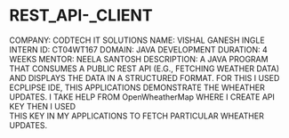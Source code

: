 # REST_API-_CLIENT
COMPANY: CODTECH IT SOLUTIONS
NAME: VISHAL GANESH INGLE
INTERN ID: CT04WT167
DOMAIN: JAVA DEVELOPMENT
DURATION: 4 WEEKS
MENTOR: NEELA SANTOSH
DESCRIPTION: A JAVA PROGRAM THAT CONSUMES A PUBLIC REST API (E.G., FETCHING WEATHER
             DATA) AND DISPLAYS THE DATA IN A STRUCTURED FORMAT.
             FOR THIS I USED ECPLIPSE IDE, THIS APPLICATIONS DEMONSTRATE THE WHEATHER 
             UPDATES. 
             I TAKE HELP FROM OpenWheatherMap WHERE I CREATE API KEY THEN I USED  
             THIS KEY IN MY APPLICATIONS TO FETCH PARTICULAR WHEATHER UPDATES.  
